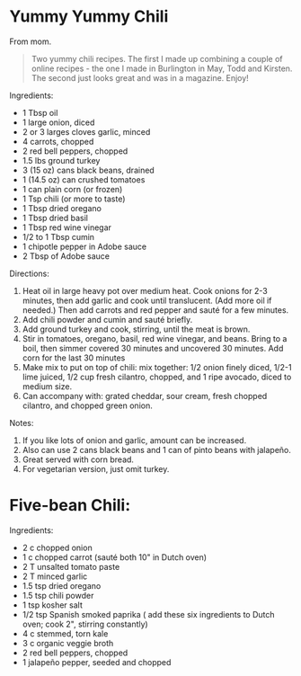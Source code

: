 # Yummy Yummy Chili

From mom. 

> Two yummy chili recipes. The first I made up combining a couple of online
> recipes - the one I made in Burlington in May, Todd and Kirsten. The second
> just looks great and was in a magazine.  Enjoy!

Ingredients:

- 1 Tbsp oil	
- 1 large onion, diced 				
- 2 or 3 larges cloves garlic, minced				
- 4 carrots, chopped
- 2 red bell peppers, chopped				
- 1.5 lbs ground turkey						
- 3 (15 oz) cans black beans, drained				
- 1 (14.5 oz) can crushed tomatoes
- 1 can plain corn (or frozen)
- 1 Tsp chili (or more to taste)
- 1 Tbsp dried oregano
- 1 Tbsp dried basil
- 1 Tbsp red wine vinegar
- 1/2 to 1 Tbsp cumin
- 1 chipotle pepper in Adobe sauce
- 2 Tbsp of Adobe sauce

Directions:

1.	Heat oil in large heavy pot over medium heat. Cook onions for 2-3 minutes,
    then add garlic and cook until translucent. (Add more oil if needed.) Then
    add carrots and red pepper and sauté for a few minutes.
2.	Add chili powder and cumin and sauté briefly.
3.	Add ground turkey and cook, stirring, until the meat is brown.
4.	Stir in tomatoes, oregano, basil, red wine vinegar, and beans. Bring to a
    boil, then simmer covered 30 minutes and uncovered 30 minutes. Add corn for
    the last 30 minutes
5.	Make mix to put on top of chili: mix together: 1/2 onion finely diced,
    1/2-1 lime juiced, 1/2 cup fresh cilantro, chopped, and 1 ripe avocado,
    diced to medium size.
6.	Can accompany with: grated cheddar, sour cream, fresh chopped cilantro, and
    chopped green onion.

Notes: 

1.	If you like lots of onion and garlic, amount can be increased. 
2.	Also can use 2 cans black beans and 1 can of pinto beans with jalapeño. 
3.	Great served with corn bread. 
4.	For vegetarian version, just omit turkey.


# Five-bean Chili:

Ingredients:

- 2 c chopped onion
- 1 c chopped carrot (sauté both 10" in Dutch oven)
- 2 T unsalted tomato paste
- 2 T minced garlic
- 1.5 tsp dried oregano
- 1.5 tsp chili powder
- 1 tsp kosher salt
- 1/2 tsp Spanish smoked paprika ( add these six ingredients to Dutch oven; cook 2", stirring constantly)
- 4 c stemmed, torn kale
- 3 c organic veggie broth
- 2 red bell peppers, chopped
- 1 jalapeño pepper, seeded and chopped



